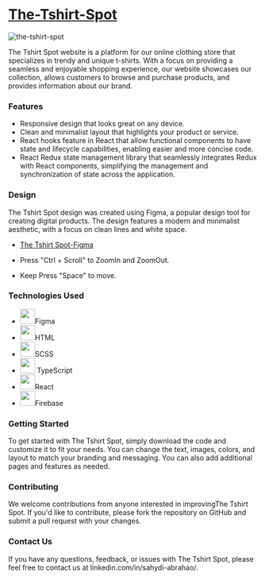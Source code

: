 # <a href="https://e-tech-nexus.web.app/">The-Tshirt-Spot</a>
![the-tshirt-spot](https://github.com/sahydiabrahao/the-tshirt-spot/assets/114512729/14b906fe-c301-482d-babd-9b245d39b120)

The Tshirt Spot website is a platform for our online clothing store that specializes in trendy and unique t-shirts. With a focus on providing a seamless and enjoyable shopping experience, our website showcases our collection, allows customers to browse and purchase products, and provides information about our brand.
### Features
- Responsive design that looks great on any device.<br />
- Clean and minimalist layout that highlights your product or service.
- React hooks feature in React that allow functional components to have state and lifecycle capabilities, enabling easier and more concise code.
- React Redux state management library that seamlessly integrates Redux with React components, simplifying the management and synchronization of state across the application.

### Design
The Tshirt Spot design was created using Figma, a popular design tool for creating digital products. The design features a modern and minimalist aesthetic, with a focus on clean lines and white space.
- <a href="https://www.figma.com/file/8h4H2TGjewwz4mL1fKg9yy/the-shirt-spot?type=design&node-id=601%3A243&t=kg1xI9JDHuajww6p-1" >The Tshirt Spot-Figma</a>

- Press "Ctrl + Scroll" to ZoomIn and ZoomOut.
- Keep Press "Space" to move.
### Technologies Used
- <img src="https://cdn.jsdelivr.net/gh/devicons/devicon/icons/figma/figma-original.svg" width="30"/>Figma
- <img src="https://cdn.jsdelivr.net/gh/devicons/devicon/icons/html5/html5-original.svg" width="30" />HTML
- <img src="https://cdn.jsdelivr.net/gh/devicons/devicon/icons/sass/sass-original.svg" width="30" />SCSS
- <img src="https://cdn.jsdelivr.net/gh/devicons/devicon/icons/typescript/typescript-original.svg" width="30" /> TypeScript
- <img src="https://cdn.jsdelivr.net/gh/devicons/devicon/icons/react/react-original.svg" width="30" />React
- <img src="https://cdn.jsdelivr.net/gh/devicons/devicon/icons/firebase/firebase-plain.svg" width="30" />Firebase

### Getting Started
To get started with The Tshirt Spot, simply download the code and customize it to fit your needs. You can change the text, images, colors, and layout to match your branding and messaging. You can also add additional pages and features as needed.

### Contributing
We welcome contributions from anyone interested in improvingThe Tshirt Spot. If you'd like to contribute, please fork the repository on GitHub and submit a pull request with your changes.

### Contact Us
If you have any questions, feedback, or issues with The Tshirt Spot, please feel free to contact us at linkedin.com/in/sahydi-abrahao/.
